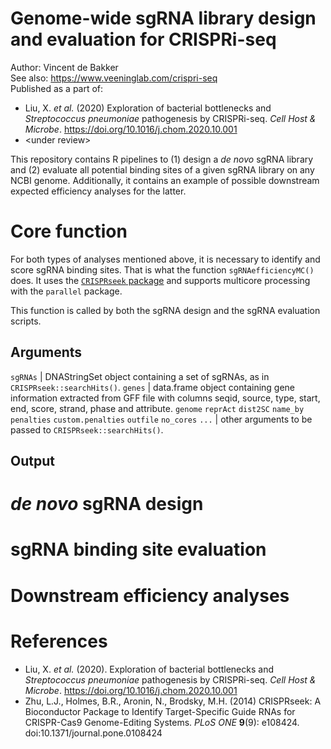 # Genome-wide sgRNA library design and evaluation for CRISPRi-seq
Author: Vincent de Bakker  
See also: <https://www.veeninglab.com/crispri-seq>  
Published as a part of: 
* Liu, X. _et al._ (2020) Exploration of bacterial bottlenecks and _Streptococcus pneumoniae_ pathogenesis by CRISPRi-seq. _Cell Host & Microbe_. https://doi.org/10.1016/j.chom.2020.10.001
* \<under review\>

This repository contains R pipelines to (1) design a _de novo_ sgRNA library and (2) evaluate all potential binding sites of a given sgRNA library on any NCBI genome. Additionally, it contains an example of possible downstream expected efficiency analyses for the latter. 

# Core function
For both types of analyses mentioned above, it is necessary to identify and score sgRNA binding sites. That is what the function `sgRNAefficiencyMC()` does. It uses the [`CRISPRseek` package](https://bioconductor.org/packages/release/bioc/html/CRISPRseek.html) and supports multicore processing with the `parallel` package.  

This function is called by both the sgRNA design and the sgRNA evaluation scripts. 

## Arguments
`sgRNAs` | DNAStringSet object containing a set of sgRNAs, as in `CRISPRseek::searchHits()`.
`genes` | data.frame object containing gene information extracted from GFF file with columns seqid, source, type, start, end, score, strand, phase and attribute.
`genome`
`reprAct`
`dist2SC`
`name_by`
`penalties`
`custom.penalties`
`outfile`
`no_cores`
`...` | other arguments to be passed to `CRISPRseek::searchHits()`.

## Output


# _de novo_ sgRNA design


# sgRNA binding site evaluation


# Downstream efficiency analyses


# References
* Liu, X. _et al._ (2020). Exploration of bacterial bottlenecks and _Streptococcus pneumoniae_ pathogenesis by CRISPRi-seq. _Cell Host & Microbe_. https://doi.org/10.1016/j.chom.2020.10.001
* Zhu, L.J., Holmes, B.R., Aronin, N., Brodsky, M.H. (2014) CRISPRseek: A Bioconductor Package to Identify Target-Specific Guide RNAs for
  CRISPR-Cas9 Genome-Editing Systems. _PLoS ONE_ **9**(9): e108424. doi:10.1371/journal.pone.0108424
